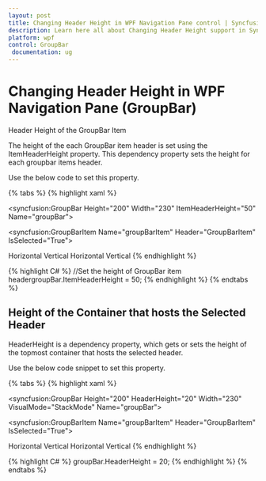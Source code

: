 ```yaml
---
layout: post
title: Changing Header Height in WPF Navigation Pane control | Syncfusion
description: Learn here all about Changing Header Height support in Syncfusion WPF Navigation Pane (GroupBar) control and more.
platform: wpf
control: GroupBar
 documentation: ug
---
```


# Changing Header Height in WPF Navigation Pane (GroupBar)

Header Height of the GroupBar Item

The height of the each GroupBar item header is set using the ItemHeaderHeight property. This dependency property sets the height for each groupbar items header.

Use the below code to set this property.


{% tabs %}
{% highlight xaml %}
 <!-- Adding GroupBar -->
 <syncfusion:GroupBar Height="200" Width="230" ItemHeaderHeight="50" Name="groupBar"> 
 <!-- Adding GroupBarItem --> 
 <syncfusion:GroupBarItem Name="groupBarItem" Header="GroupBarItem" IsSelected="True">  
 <!-- Adding content for GroupBar item using panel -->  
 <StackPanel Orientation="Vertical">   
 <TextBlock Text="GroupBar Orientation" Margin="4,4,2,2"/>   
 <RadioButton IsChecked="True" Margin="4,2,2,2">Horizontal</RadioButton>  
 <RadioButton Margin="4,2,2,2">Vertical</RadioButton>   
 <TextBlock Text="GroupView Orientation" Margin="4,4,2,2"/>   
 <RadioButton Margin="4,2,2,2">Horizontal</RadioButton>    
 <RadioButton IsChecked="True" Margin="4,2,2,2">Vertical</RadioButton>
 </StackPanel>  </syncfusion:GroupBarItem>  <!-- Adding GroupBarItem -->  
 <syncfusion:GroupBarItem Name="groupBarItem1" HeaderImageSource="Label.gif" Header="General"> 
 <!-- Adding content for GroupBar item using GroupView -->    
 <syncfusion:GroupView Name="groupView" IsListViewMode="True">  
 <syncfusion:GroupViewItem Text="List View"/>     
 <syncfusion:GroupViewItem Text="Show ContextMenu"/>    
 <syncfusion:GroupViewItem Text="Show ToolTip"/>    
 </syncfusion:GroupView>  
 </syncfusion:GroupBarItem>
 </syncfusion:GroupBar> 
 {% endhighlight %} 

{% highlight C# %}
 //Set the height of GroupBar item headergroupBar.ItemHeaderHeight = 50;
 {% endhighlight %} 
{% endtabs %}




## Height of the Container that hosts the Selected Header 

HeaderHeight is a dependency property, which gets or sets the height of the topmost container that hosts the selected header.

Use the below code snippet to set this property.


{% tabs %}
{% highlight xaml %} 
<!-- Adding GroupBar -->
<syncfusion:GroupBar Height="200" HeaderHeight="20" Width="230" VisualMode="StackMode" Name="groupBar">
  <!-- Adding GroupBarItem -->  
  <syncfusion:GroupBarItem Name="groupBarItem" Header="GroupBarItem" IsSelected="True">    
  <!-- Adding content for GroupBar item using panel -->   
  <StackPanel Orientation="Vertical">     
  <TextBlock Text="GroupBar Orientation" Margin="4,4,2,2"/>   
  <RadioButton IsChecked="True" Margin="4,2,2,2">Horizontal</RadioButton>   
  <RadioButton Margin="4,2,2,2">Vertical</RadioButton>      
  <TextBlock Text="GroupView Orientation" Margin="4,4,2,2"/>    
  <RadioButton Margin="4,2,2,2">Horizontal</RadioButton>     
  <RadioButton IsChecked="True" Margin="4,2,2,2">Vertical</RadioButton>    
  </StackPanel>  </syncfusion:GroupBarItem>  
  <!-- Adding GroupBarItem -->  
  <syncfusion:GroupBarItem Name="groupBarItem1" HeaderImageSource="Label.gif" Header="General">  
  <!-- Adding content for GroupBar item using GroupView --> 
  <syncfusion:GroupView Name="groupView" IsListViewMode="True">    
  <syncfusion:GroupViewItem Text="List View"/>     
  <syncfusion:GroupViewItem Text="Show ContextMenu"/>   
  <syncfusion:GroupViewItem Text="Show ToolTip"/>   
  </syncfusion:GroupView>  
  </syncfusion:GroupBarItem>
  </syncfusion:GroupBar> 
  {% endhighlight %} 

{% highlight C# %} 
groupBar.HeaderHeight = 20; 
{% endhighlight %} 
{% endtabs %}


